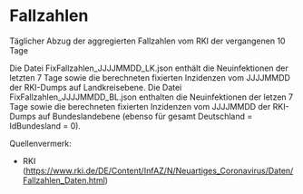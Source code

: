 # Fallzahlen

Täglicher Abzug der aggregierten Fallzahlen vom RKI der vergangenen 10 Tage

Die Datei FixFallzahlen_JJJJMMDD_LK.json enthält die Neuinfektionen der letzten 7 Tage sowie die berechneten fixierten Inzidenzen vom JJJJMMDD der RKI-Dumps auf Landkreisebene.
Die Datei FixFallzahlen_JJJJMMDD_BL.json enthalten die Neuinfektionen der letzen 7 Tage sowie die berechneten fixierten Inzidenzen vom JJJJMMDD der RKI-Dumps auf Bundeslandebene (ebenso für gesamt Deutschland = IdBundesland = 0).

Quellenvermerk:

- RKI (https://www.rki.de/DE/Content/InfAZ/N/Neuartiges_Coronavirus/Daten/Fallzahlen_Daten.html)
